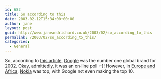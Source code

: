 ```yaml
---
id: 682
title: So according to this
date: 2003-02-12T15:34:00+00:00
author: jane
layout: post
guid: http://www.janeandrichard.co.uk/2003/02/so_according_to_this
permalink: /2003/02/so_according_to_this/
categories:
  - General
---
```

So, according to [this article](http://www.brandchannel.com/start1.asp?id=143), [Google](http://www.google.com) was the number one global brand for 2002. Okay, admittedly, it was an on-line poll :-)! However, in [Europe and Africa](http://www.brandchannel.com/2002_BOTY/europe_2002.html), [Nokia](http://www.nokia.com/) was top, with Google not even making the top 10.